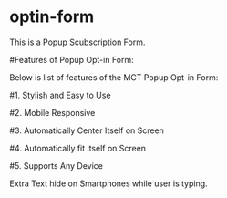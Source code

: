 # optin-form
This is a Popup Scubscription Form.

#Features of Popup Opt-in Form:

Below is list of features of the MCT Popup Opt-in Form:

#1. Stylish and Easy to Use

#2. Mobile Responsive

#3. Automatically Center Itself on Screen

#4. Automatically fit itself on Screen

#5. Supports Any Device

Extra Text hide on Smartphones while user is typing.
